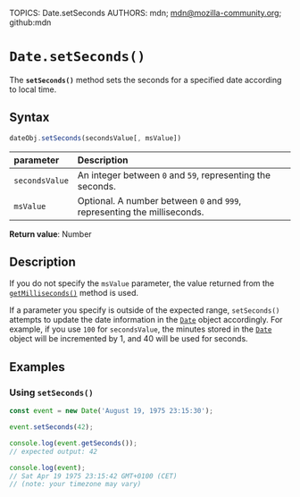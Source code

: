 TOPICS: Date.setSeconds
AUTHORS: mdn; mdn@mozilla-community.org; github:mdn

# `Date.setSeconds()`

The **`setSeconds()`** method sets the seconds for a specified date according to local time.

## Syntax

```javascript
dateObj.setSeconds(secondsValue[, msValue])
```

| parameter | Description |
| :-- | :-- |
| `secondsValue` | An integer between `0` and `59`, representing the seconds. |
| `msValue` | Optional. A number between `0` and `999`, representing the milliseconds. |

**Return value**: Number

## Description

If you do not specify the `msValue` parameter, the value returned from the
[`getMilliseconds()`](/en/webfrontend/Date.getMilliseconds) method is used.

If a parameter you specify is outside of the expected range, `setSeconds()` attempts to update
the date information in the [`Date`](/en/webfrontend/Date) object accordingly.
For example, if you use `100` for `secondsValue`, the minutes stored in the
[`Date`](/en/webfrontend/Date) object will be incremented by 1, and 40 will be used for seconds.

## Examples

### Using `setSeconds()`

```javascript
const event = new Date('August 19, 1975 23:15:30');

event.setSeconds(42);

console.log(event.getSeconds());
// expected output: 42

console.log(event);
// Sat Apr 19 1975 23:15:42 GMT+0100 (CET)
// (note: your timezone may vary)
```
